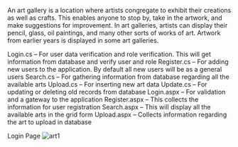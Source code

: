 An art gallery is a location where artists congregate to exhibit their creations as well as crafts. This enables anyone to stop by, take in the artwork, and make suggestions for improvement. In art galleries, artists can display their pencil, glass, oil paintings, and many other sorts of works of art. Artwork from earlier years is displayed in some art galleries.

Login.cs – For user data verification and role verification. This will get information from database and verify user and role
Register.cs – For adding new users to the application. By default all new users will be as a general users
Search.cs – For gathering information from database regarding all the available arts
Upload.cs – For inserting new art data 
Update.cs – For updating or deleting old records from database
Login.aspx – For validation and a gateway to the application
Register.aspx – This collects the information for user registration
Search.aspx – This will display all the available arts in the grid form
Upload.aspx – Collects information regarding the art to upload in database

Login Page
![art1](https://github.com/vamshikusa/ArtGallery/assets/40212124/8b663ab9-89da-4090-a66b-5a483d48f114)

